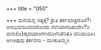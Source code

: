 +++
title = "050"

+++
ಮನೆಯೆಲ್ಲಿ ಸತ್ಯಕ್ಕೆ? ಶ್ರುತಿ ತರ್ಕಮಾತ್ರದೊಳೆ?।  
ಅನುಭವಮುಮದರೊಂದು ನೆಲೆಯಾಗದಿಹುದೇಂ?॥  
ಮನು{ಜ}ಹೃದಯಾಂಗಣದೊಳೆನಿತೆನಿತೊ ದನಿಯುದಿಸಿ।  
ಅಣಕಿಪುವು ತರ್ಕವನು - ಮಂಕುತಿಮ್ಮ॥  
